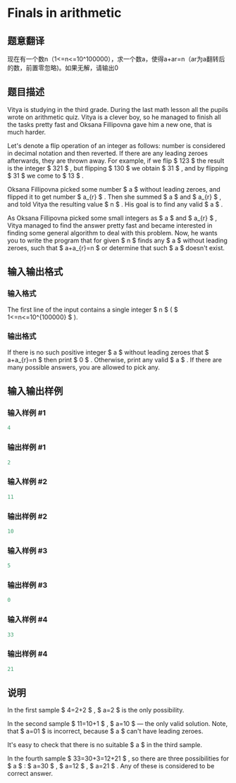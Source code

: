 # Finals in arithmetic

## 题意翻译

现在有一个数n（1<=n<=10^100000），求一个数a，使得a+ar=n（ar为a翻转后的数，前置零忽略)。如果无解，请输出0

## 题目描述

Vitya is studying in the third grade. During the last math lesson all the pupils wrote on arithmetic quiz. Vitya is a clever boy, so he managed to finish all the tasks pretty fast and Oksana Fillipovna gave him a new one, that is much harder.

Let's denote a flip operation of an integer as follows: number is considered in decimal notation and then reverted. If there are any leading zeroes afterwards, they are thrown away. For example, if we flip $ 123 $ the result is the integer $ 321 $ , but flipping $ 130 $ we obtain $ 31 $ , and by flipping $ 31 $ we come to $ 13 $ .

Oksana Fillipovna picked some number $ a $ without leading zeroes, and flipped it to get number $ a_{r} $ . Then she summed $ a $ and $ a_{r} $ , and told Vitya the resulting value $ n $ . His goal is to find any valid $ a $ .

As Oksana Fillipovna picked some small integers as $ a $ and $ a_{r} $ , Vitya managed to find the answer pretty fast and became interested in finding some general algorithm to deal with this problem. Now, he wants you to write the program that for given $ n $ finds any $ a $ without leading zeroes, such that $ a+a_{r}=n $ or determine that such $ a $ doesn't exist.

## 输入输出格式

### 输入格式

The first line of the input contains a single integer $ n $ ( $ 1<=n<=10^{100000} $ ).

### 输出格式

If there is no such positive integer $ a $ without leading zeroes that $ a+a_{r}=n $ then print $ 0 $ . Otherwise, print any valid $ a $ . If there are many possible answers, you are allowed to pick any.

## 输入输出样例

### 输入样例 #1

```cpp
4

```
### 输出样例 #1

```cpp
2

```
### 输入样例 #2

```cpp
11

```
### 输出样例 #2

```cpp
10

```
### 输入样例 #3

```cpp
5

```
### 输出样例 #3

```cpp
0

```
### 输入样例 #4

```cpp
33

```
### 输出样例 #4

```cpp
21

```
## 说明

In the first sample $ 4=2+2 $ , $ a=2 $ is the only possibility.

In the second sample $ 11=10+1 $ , $ a=10 $ — the only valid solution. Note, that $ a=01 $ is incorrect, because $ a $ can't have leading zeroes.

It's easy to check that there is no suitable $ a $ in the third sample.

In the fourth sample $ 33=30+3=12+21 $ , so there are three possibilities for $ a $ : $ a=30 $ , $ a=12 $ , $ a=21 $ . Any of these is considered to be correct answer.

